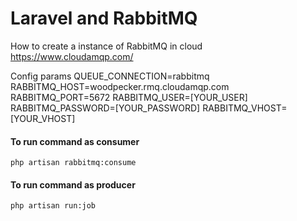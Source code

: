 # Laravel and RabbitMQ

How to create a instance of RabbitMQ in cloud
https://www.cloudamqp.com/

Config params
QUEUE_CONNECTION=rabbitmq
RABBITMQ_HOST=woodpecker.rmq.cloudamqp.com
RABBITMQ_PORT=5672
RABBITMQ_USER=[YOUR_USER]
RABBITMQ_PASSWORD=[YOUR_PASSWORD]
RABBITMQ_VHOST=[YOUR_VHOST]

#### To run command as consumer

```console
php artisan rabbitmq:consume
```

#### To run command as producer

```console
php artisan run:job
```
